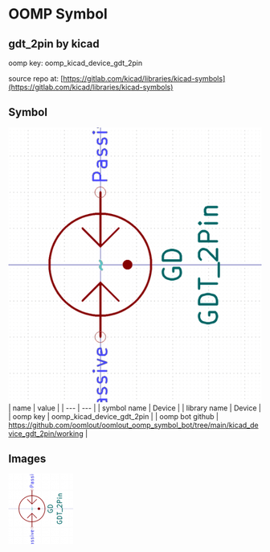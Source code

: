 # OOMP Symbol  
## gdt_2pin  by kicad  
  
oomp key: oomp_kicad_device_gdt_2pin  
  
source repo at: [https://gitlab.com/kicad/libraries/kicad-symbols](https://gitlab.com/kicad/libraries/kicad-symbols)  
## Symbol  
  
[![working.png](working_600.png)](working.png)  
| name | value | 
| --- | --- | 
| symbol name | Device | 
| library name | Device | 
| oomp key | oomp_kicad_device_gdt_2pin | 
| oomp bot github | https://github.com/oomlout/oomlout_oomp_symbol_bot/tree/main/kicad_device_gdt_2pin/working | 
## Images  
  
[![working.png](working_140.png)](working.png)  
